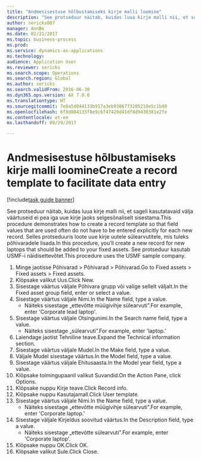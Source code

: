 ```yaml
--- 
title: "Andmesisestuse hõlbustamiseks kirje malli loomine"
description: "See protseduur näitab, kuidas luua kirje malli nii, et sageli kasutatavaid välja väärtuseid ei pea iga uue kirje jaoks selgesõnaliselt sisestama."
author: sericks007
manager: AnnBe
ms.date: 02/21/2017
ms.topic: business-process
ms.prod: 
ms.service: dynamics-ax-applications
ms.technology: 
audience: Application User
ms.reviewer: sericks
ms.search.scope: Operations
ms.search.region: Global
ms.author: sericks
ms.search.validFrom: 2016-06-30
ms.dyn365.ops.version: AX 7.0.0
ms.translationtype: HT
ms.sourcegitcommit: 7e0a5d044133b917a3eb9386773205218e5c1b40
ms.openlocfilehash: 6f8d804133f8e9c6f47420d41df8d9430381e2fe
ms.contentlocale: et-ee
ms.lasthandoff: 09/29/2017

---
```

# <a name="create-a-record-template-to-facilitate-data-entry"></a><span data-ttu-id="b3573-103">Andmesisestuse hõlbustamiseks kirje malli loomine</span><span class="sxs-lookup"><span data-stu-id="b3573-103">Create a record template to facilitate data entry</span></span>

[!include[task guide banner](../../includes/task-guide-banner.md)]

<span data-ttu-id="b3573-104">See protseduur näitab, kuidas luua kirje malli nii, et sageli kasutatavaid välja väärtuseid ei pea iga uue kirje jaoks selgesõnaliselt sisestama.</span><span class="sxs-lookup"><span data-stu-id="b3573-104">This procedure demonstrates how to create a record template so that field values that are used often do not have to be entered explicitly for each new record.</span></span> <span data-ttu-id="b3573-105">Selles protseduuris loote uue kirje uutele sülearvutitele, mis tuleks põhivaradele lisada.</span><span class="sxs-lookup"><span data-stu-id="b3573-105">In this procedure, you’ll create a new record for new laptops that should be added to your fixed assets.</span></span> <span data-ttu-id="b3573-106">See protseduur kasutab USMF-i näidisettevõtet.</span><span class="sxs-lookup"><span data-stu-id="b3573-106">This procedure uses the USMF sample company.</span></span>

1. <span data-ttu-id="b3573-107">Minge jaotisse Põhivarad > Põhivarad > Põhivarad.</span><span class="sxs-lookup"><span data-stu-id="b3573-107">Go to Fixed assets > Fixed assets > Fixed assets.</span></span>
2. <span data-ttu-id="b3573-108">Klõpsake valikut Uus.</span><span class="sxs-lookup"><span data-stu-id="b3573-108">Click New.</span></span>
3. <span data-ttu-id="b3573-109">Sisestage väärtus väljale Põhivara grupp või valige sellelt väljalt.</span><span class="sxs-lookup"><span data-stu-id="b3573-109">In the Fixed asset group field, enter or select a value.</span></span>
4. <span data-ttu-id="b3573-110">Sisestage väärtus väljale Nimi.</span><span class="sxs-lookup"><span data-stu-id="b3573-110">In the Name field, type a value.</span></span>
    * <span data-ttu-id="b3573-111">Näiteks sisestage „ettevõtte müügivihje sülearvuti”.</span><span class="sxs-lookup"><span data-stu-id="b3573-111">For example, enter 'Corporate lead laptop'.</span></span>  
5. <span data-ttu-id="b3573-112">Sisestage väärtus väljale Otsingunimi.</span><span class="sxs-lookup"><span data-stu-id="b3573-112">In the Search name field, type a value.</span></span>
    * <span data-ttu-id="b3573-113">Näiteks sisestage „sülearvuti”.</span><span class="sxs-lookup"><span data-stu-id="b3573-113">For example, enter 'laptop.'</span></span>  
6. <span data-ttu-id="b3573-114">Laiendage jaotist Tehniline teave.</span><span class="sxs-lookup"><span data-stu-id="b3573-114">Expand the Technical information section.</span></span>
7. <span data-ttu-id="b3573-115">Sisestage väärtus väljale Mudel.</span><span class="sxs-lookup"><span data-stu-id="b3573-115">In the Make field, type a value.</span></span>
8. <span data-ttu-id="b3573-116">Väljale Mudel sisestage väärtus.</span><span class="sxs-lookup"><span data-stu-id="b3573-116">In the Model field, type a value.</span></span>
9. <span data-ttu-id="b3573-117">Sisestage väärtus väljale Ehitusaasta.</span><span class="sxs-lookup"><span data-stu-id="b3573-117">In the Model year field, type a value.</span></span>
10. <span data-ttu-id="b3573-118">Klõpsake toimingupaanil valikut Suvandid.</span><span class="sxs-lookup"><span data-stu-id="b3573-118">On the Action Pane, click Options.</span></span>
11. <span data-ttu-id="b3573-119">Klõpsake nuppu Kirje teave.</span><span class="sxs-lookup"><span data-stu-id="b3573-119">Click Record info.</span></span>
12. <span data-ttu-id="b3573-120">Klõpsake nuppu Kasutajamall.</span><span class="sxs-lookup"><span data-stu-id="b3573-120">Click User template.</span></span>
13. <span data-ttu-id="b3573-121">Sisestage väärtus väljale Nimi.</span><span class="sxs-lookup"><span data-stu-id="b3573-121">In the Name field, type a value.</span></span>
    * <span data-ttu-id="b3573-122">Näiteks sisestage „ettevõtte müügivihje sülearvuti”.</span><span class="sxs-lookup"><span data-stu-id="b3573-122">For example, enter 'Corporate laptop.'</span></span>  
14. <span data-ttu-id="b3573-123">Sisestage väljale Kirjeldus soovitud väärtus.</span><span class="sxs-lookup"><span data-stu-id="b3573-123">In the Description field, type a value.</span></span>
    * <span data-ttu-id="b3573-124">Näiteks sisestage „ettevõtte sülearvuti”.</span><span class="sxs-lookup"><span data-stu-id="b3573-124">For example, enter 'Corporate laptop'.</span></span>  
15. <span data-ttu-id="b3573-125">Klõpsake nuppu OK.</span><span class="sxs-lookup"><span data-stu-id="b3573-125">Click OK.</span></span>
16. <span data-ttu-id="b3573-126">Klõpsake valikut Sule.</span><span class="sxs-lookup"><span data-stu-id="b3573-126">Click Close.</span></span>


